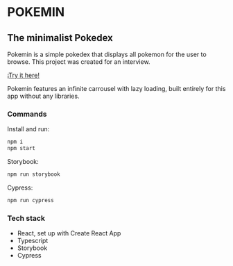 # POKEMIN

## The minimalist Pokedex

Pokemin is a simple pokedex that displays all pokemon for the user to browse.
This project was created for an interview.

[¡Try it here!](https://pokemin.netlify.app/)

Pokemin features an infinite carrousel with lazy loading, built entirely for this app without any libraries.

### Commands

Install and run:

```bash
npm i
npm start
```

Storybook:

```bash
npm run storybook
```

Cypress:

```bash
npm run cypress
```

### Tech stack

- React, set up with Create React App
- Typescript
- Storybook
- Cypress
